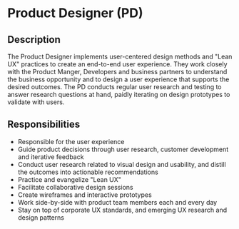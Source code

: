 # Product Designer (PD)

## Description

The Product Designer implements user-centered design methods and "Lean UX" practices to create an end-to-end user experience.  They work closely with the Product Manger, Developers and business partners to understand the business opportunity and to design a user experience that supports the desired outcomes.  The PD conducts regular user research and testing to answer research questions at hand, paidly iterating on design prototypes to validate with users.

## Responsibilities

* Responsible for the user experience
* Guide product decisions through user research, customer development and iterative feedback
* Conduct user research related to visual design and usability, and distill the outcomes into actionable recommendations
* Practice and evangelize "Lean UX"
* Facilitate collaborative design sessions
* Create wireframes and interactive prototypes
* Work side-by-side with product team members each and every day
* Stay on top of corporate UX standards, and emerging UX research and design patterns
